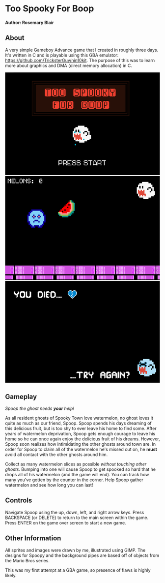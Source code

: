 # Too Spooky For Boop
#### Author: Rosemary Blair #

## About 


A very simple Gameboy Advance game that I created in roughly three days.
It's written in C and is playable using this GBA emulator: https://github.com/TricksterGuy/nin10kit.
The purpose of this was to learn more about graphics and DMA (direct memory allocation) in C.

![Screenshot](main_gamescreen.png)
![Screenshot](play_game.png)
![Screenshot](you_died.png)


## Gameplay

*Spoop the ghost needs **your** help!*

As all resident ghosts of Spooky Town love watermelon, no ghost loves it quite as much as our friend, Spoop.
Spoop spends his days dreaming of this delicious fruit, but is too shy to ever leave his home to find some.
After years of watermelon deprivation, Spoop gets enough courage to leave his home so he can once again enjoy
the delicious fruit of his dreams. However, Spoop soon realizes how intimidating the other ghosts around town
are. In order for Spoop to claim all of the watermelon he's missed out on, he **must** avoid all contact with
the other ghosts around him. 

Collect as many watermelon slices as possible *without touching other ghosts*. Bumping into one will cause
Spoop to get spooked so hard that he drops all of his watermelon (and the game will end). You can track how
many you've gotten by the counter in the corner. Help Spoop gather watermelon and see how long you can last!

## Controls

Navigate Spoop using the up, down, left, and right arrow keys.
Press BACKSPACE (or DELETE) to return to the main screen within the game.
Press ENTER on the game over screen to start a new game.

## Other Information
 
All sprites and images were drawn by me, illustrated using GIMP.
The designs for Spoopy and the background pipes are based off of objects from the Mario Bros series.

This was my first attempt at a GBA game, so presence of flaws is highly likely.




